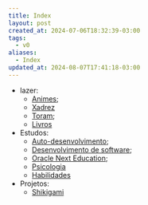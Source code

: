 ```yaml
---
title: Index
layout: post
created_at: 2024-07-06T18:32:39-03:00
tags:
  - v0
aliases:
  - Index
updated_at: 2024-08-07T17:41:18-03:00
---
```


- lazer:
  - [Animes](api/mapas/Animes.md);
  - [Xadrez](api/mapas/Xadrez.md)
  - [Toram](api/mapas/Toram.md);
  - [Livros](api/mapas/Livros.md)
- Estudos:
  - [Auto-desenvolvimento](api/mapas/Auto_desenvolvimento.md);
  - [Desenvolvimento de software](api/mapas/Desenvolvimento_de_software.md);
  - [Oracle Next Education](api/ideias/2024/07/Oracle_Next_Education.md);
  - [Psicologia](api/mapas/Psicologia.md)
  - [Habilidades](api/mapas/Habilidades.md)
- Projetos:
  - [Shikigami](api/sementes/2024/07/07/2024-06-30-Shikigami.md)
